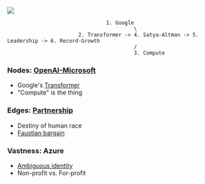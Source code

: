 ![](https://miro.medium.com/v2/resize:fit:1280/format:webp/1*uag8SgAbXN4GvxUG2T_lSw.jpeg)

                                    1. Google
                                             \
                           2. Transformer -> 4. Satya-Altman -> 5. Leadership -> 6. Record-Growth
                                             / 
                                             3. Compute

                                           

### Nodes: [OpenAI-Microsoft](https://abikesa.github.io/sociology/)
- Google's [Transformer](https://research.google/blog/transformer-a-novel-neural-network-architecture-for-language-understanding/)
- "Compute" is the thing

### Edges: [Partnership](https://abikesa.github.io/graphtheory/)
- Destiny of human race
- [Faustian bargain](hottest.md)

### Vastness: Azure
- [Ambiguous identity](https://www.linkedin.com/pulse/openais-identity-crisis-battle-ais-future-azeem-azhar-jem4e)
- Non-profit vs. For-profit


